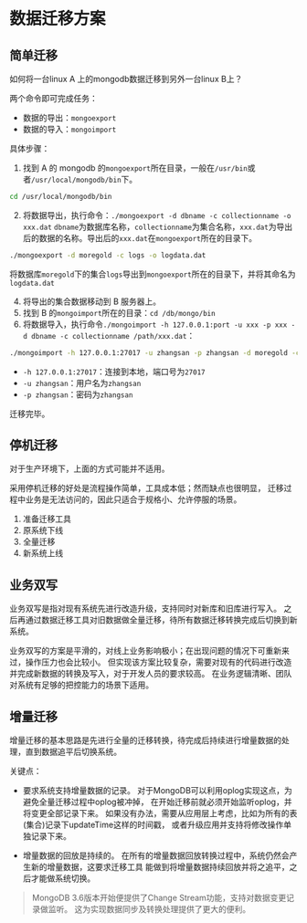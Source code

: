 # 数据迁移方案
## 简单迁移
如何将一台linux A 上的mongodb数据迁移到另外一台linux B上？

两个命令即可完成任务：
- 数据的导出：`mongoexport`
- 数据的导入：`mongoimport`

具体步骤：
1. 找到 A 的 mongodb 的`mongoexport`所在目录，一般在`/usr/bin`或者`/usr/local/mongodb/bin`下。
```bash
cd /usr/local/mongodb/bin
```
2. 将数据导出，执行命令：`./mongoexport -d dbname -c collectionname -o xxx.dat`
`dbname`为数据库名称，`collectionname`为集合名称，`xxx.dat`为导出后的数据的名称。导出后的`xxx.dat`在`mongoexport`所在的目录下。

```bash
./mongoexport -d moregold -c logs -o logdata.dat
```
将数据库`moregold`下的集合`logs`导出到`mongoexport`所在的目录下，并将其命名为`logdata.dat`

4. 将导出的集合数据移动到 B 服务器上。
5. 找到 B 的`mongoimport`所在的目录：`cd /db/mongo/bin`
6. 将数据导入，执行命令`./mongoimport -h 127.0.0.1:port -u xxx -p xxx -d dbname -c collectionname /path/xxx.dat`：
```bash
./mongoimport -h 127.0.0.1:27017 -u zhangsan -p zhangsan -d moregold -c /root/logdata.dat
```

- `-h 127.0.0.1:27017`：连接到本地，端口号为`27017`
- `-u zhangsan`：用户名为`zhangsan`
- `-p zhangsan`：密码为`zhangsan`

迁移完毕。

## 停机迁移
对于生产环境下，上面的方式可能并不适用。

采用停机迁移的好处是流程操作简单，工具成本低；然而缺点也很明显，
迁移过程中业务是无法访问的，因此只适合于规格小、允许停服的场景。

1. 准备迁移工具
2. 原系统下线
3. 全量迁移
4. 新系统上线

## 业务双写
业务双写是指对现有系统先进行改造升级，支持同时对新库和旧库进行写入。
之后再通过数据迁移工具对旧数据做全量迁移，待所有数据迁移转换完成后切换到新系统。

业务双写的方案是平滑的，对线上业务影响极小；在出现问题的情况下可重新来过，操作压力也会比较小。
但实现该方案比较复杂，需要对现有的代码进行改造并完成新数据的转换及写入，对于开发人员的要求较高。
在业务逻辑清晰、团队对系统有足够的把控能力的场景下适用。

## 增量迁移
增量迁移的基本思路是先进行全量的迁移转换，待完成后持续进行增量数据的处理，直到数据追平后切换系统。

关键点：

- 要求系统支持增量数据的记录。
对于MongoDB可以利用oplog实现这点，为避免全量迁移过程中oplog被冲掉，
在开始迁移前就必须开始监听oplog，并将变更全部记录下来。
如果没有办法，需要从应用层上考虑，比如为所有的表(集合)记录下updateTime这样的时间戳，
或者升级应用并支持将修改操作单独记录下来。

- 增量数据的回放是持续的。
在所有的增量数据回放转换过程中，系统仍然会产生新的增量数据，这要求迁移工具
能做到将增量数据持续回放并将之追平，之后才能做系统切换。

> MongoDB 3.6版本开始便提供了Change Stream功能，支持对数据变更记录做监听。
这为实现数据同步及转换处理提供了更大的便利。
